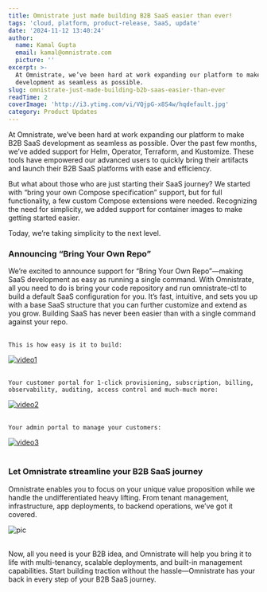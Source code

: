 ```yaml
---
title: Omnistrate just made building B2B SaaS easier than ever!
tags: 'cloud, platform, product-release, SaaS, update'
date: '2024-11-12 13:40:24'
author:
  name: Kamal Gupta
  email: kamal@omnistrate.com
  picture: ''
excerpt: >-
  At Omnistrate, we’ve been hard at work expanding our platform to make B2B SaaS
  development as seamless as possible.
slug: omnistrate-just-made-building-b2b-saas-easier-than-ever
readTime: 2
coverImage: 'http://i3.ytimg.com/vi/VQjpG-x8S4w/hqdefault.jpg'
category: Product Updates
---
```


At Omnistrate, we’ve been hard at work expanding our platform to make B2B SaaS development as seamless as possible. Over the past few months, we’ve added support for Helm, Operator, Terraform, and Kustomize. These tools have empowered our advanced users to quickly bring their artifacts and launch their B2B SaaS platforms with ease and efficiency.

But what about those who are just starting their SaaS journey? We started with “bring your own Compose specification” support, but for full functionality, a few custom Compose extensions were needed. Recognizing the need for simplicity, we added support for container images to make getting started easier.

Today, we’re taking simplicity to the next level.


### Announcing “Bring Your Own Repo”


We’re excited to announce support for “Bring Your Own Repo”—making SaaS development as easy as running a single command. With Omnistrate, all you need to do is bring your code repository and run omnistrate-ctl to build a default SaaS configuration for you. It’s fast, intuitive, and sets you up with a base SaaS structure that you can further customize and extend as you grow. Building SaaS has never been easier than with a single command against your repo.
<br/>
<br/>

    This is how easy is it to build:
[![video1][2]][5]
<br/>
<br/>

    Your customer portal for 1-click provisioning, subscription, billing, observability, auditing, access control and much-much more: 
[![video2][3]][6]
<br/>
<br/>

    Your admin portal to manage your customers:
[![video3][4]][7]
<br/>
<br/>


### Let Omnistrate streamline your B2B SaaS journey


Omnistrate enables you to focus on your unique value proposition while we handle the undifferentiated heavy lifting. From tenant management, infrastructure, app deployments, to backend operations, we’ve got it covered. 
<br/>

![pic][1]

<br/>
Now, all you need is your B2B idea, and Omnistrate will help you bring it to life with multi-tenancy, scalable deployments, and built-in management capabilities. Start building traction without the hassle—Omnistrate has your back in every step of your B2B SaaS journey.

  [1]: https://drive.google.com/thumbnail?id=1KNprWEfHCKe7TnFqhuY2phIbhxyPAaxs&sz=w720
  [2]: http://i3.ytimg.com/vi/VQjpG-x8S4w/hqdefault.jpg
  [3]: http://i3.ytimg.com/vi/OutFqjYV0xY/hqdefault.jpg
  [4]: http://i3.ytimg.com/vi/Jh63M2jDW2U/hqdefault.jpg
  [5]: https://www.youtube.com/watch?v=VQjpG-x8S4w
  [6]: https://www.youtube.com/watch?v=OutFqjYV0xY
  [7]: https://www.youtube.com/watch?v=Jh63M2jDW2U


